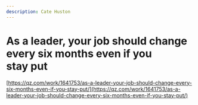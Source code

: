 ```yaml
---
description: Cate Huston
---
```


# As a leader, your job should change every six months even if you stay put

[https://qz.com/work/1641753/as-a-leader-your-job-should-change-every-six-months-even-if-you-stay-put/](https://qz.com/work/1641753/as-a-leader-your-job-should-change-every-six-months-even-if-you-stay-put/)

